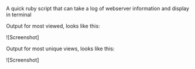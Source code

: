 
A quick ruby script that can take a log of webserver information and display
in terminal

Output for most viewed, looks like this:

![Screenshot]

Output for most unique views, looks like this:

![Screenshot]
